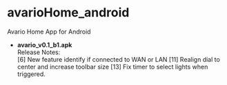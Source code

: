 # avarioHome_android
Avario Home App for Android

- <b>avario_v0.1_b1.apk</b><br>
Release Notes:<br>
[6] New feature identify if connected to WAN or LAN
[11] Realign dial to center and increase toolbar size
[13] Fix timer to select lights when triggered.
